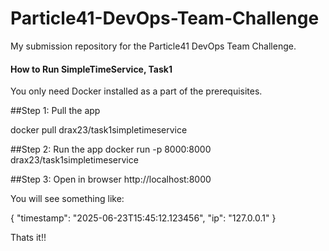 # Particle41-DevOps-Team-Challenge
My submission repository for the Particle41 DevOps Team Challenge.


#### How to Run SimpleTimeService, Task1
You only need Docker installed as a part of the prerequisites.

##Step 1: Pull the app

docker pull drax23/task1simpletimeservice


##Step 2: Run the app
docker run -p 8000:8000 drax23/task1simpletimeservice


##Step 3: Open in browser
http://localhost:8000


You will see something like:

{
  "timestamp": "2025-06-23T15:45:12.123456",
  "ip": "127.0.0.1"
}


Thats it!!
